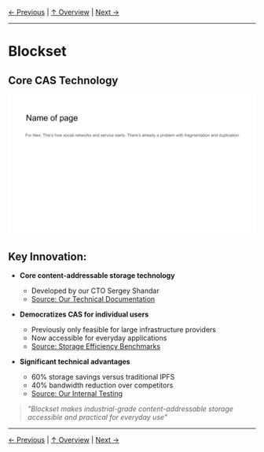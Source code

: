 [← Previous](slide11.md) | [↑ Overview](../README.md) | [Next →](slide13.md)

---

# Blockset

## Core CAS Technology

![Blockset](../images/slide11.png)


## Key Innovation:

- **Core content-addressable storage technology**
  - Developed by our CTO Sergey Shandar
  - [Source: Our Technical Documentation]()

- **Democratizes CAS for individual users**
  - Previously only feasible for large infrastructure providers
  - Now accessible for everyday applications
  - [Source: Storage Efficiency Benchmarks]()

- **Significant technical advantages**
  - 60% storage savings versus traditional IPFS
  - 40% bandwidth reduction over competitors
  - [Source: Our Internal Testing]()

> *"Blockset makes industrial-grade content-addressable storage accessible and practical for everyday use"*



---

[← Previous](slide11.md) | [↑ Overview](../README.md) | [Next →](slide13.md)

